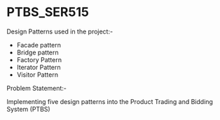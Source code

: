 # PTBS_SER515

Design Patterns used in the project:-

- Facade pattern
- Bridge pattern
- Factory Pattern
- Iterator Pattern
- Visitor Pattern


Problem Statement:-

Implementing five design patterns into the Product Trading and Bidding System (PTBS)
